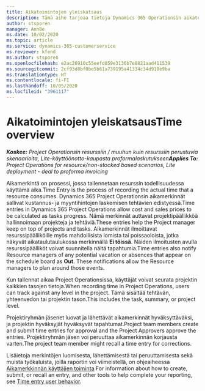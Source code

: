 ```yaml
---
title: Aikatoimintojen yleiskatsaus
description: Tämä aihe tarjoaa tietoja Dynamics 365 Operationsin aikatoiminnosta.
author: stsporen
manager: AnnBe
ms.date: 10/02/2020
ms.topic: article
ms.service: dynamics-365-customerservice
ms.reviewer: kfend
ms.author: stsporen
ms.openlocfilehash: e2ac26910c55eefd059e3136b7e8821aad411539
ms.sourcegitcommit: 2cf93d8bf0be5b61a739195a41334c34d910e9ba
ms.translationtype: HT
ms.contentlocale: fi-FI
ms.lasthandoff: 10/05/2020
ms.locfileid: "3961117"
---
```

# <a name="time-overview"></a><span data-ttu-id="d9a1f-103">Aikatoimintojen yleiskatsaus</span><span class="sxs-lookup"><span data-stu-id="d9a1f-103">Time overview</span></span>

<span data-ttu-id="d9a1f-104">_**Koskee:** Project Operationsin resurssiin / muuhun kuin resurssiin perustuvia skenaarioita, Lite-käyttöönotto-kaupasta proformalaskutukseen_</span><span class="sxs-lookup"><span data-stu-id="d9a1f-104">_**Applies To:** Project Operations for resource/non-stocked based scenarios, Lite deployment - deal to proforma invoicing_</span></span>

<span data-ttu-id="d9a1f-105">Aikamerkintä on prosessi, jossa tallennetaan resurssin todellisuudessa käyttämä aika.</span><span class="sxs-lookup"><span data-stu-id="d9a1f-105">Time Entry is the process of recording the actual time that a resource consumes.</span></span> <span data-ttu-id="d9a1f-106">Dynamics 365 Project Operationsin aikamerkinnät sallivat kustannus- ja myyntihintojen laskemisen tehtävien edistyessä.</span><span class="sxs-lookup"><span data-stu-id="d9a1f-106">Time entries in Dynamics 365 Project Operations allow cost and sales prices to be calculated as tasks progress.</span></span> <span data-ttu-id="d9a1f-107">Nämä merkinnät auttavat projektipäällikköä hallinnoimaan projekteja ja tehtäviä.</span><span class="sxs-lookup"><span data-stu-id="d9a1f-107">These entries help the Project manager keep on top of projects and tasks.</span></span> <span data-ttu-id="d9a1f-108">Aikamerkinnät ilmoittavat resurssipäälliköille myös mahdollisista lomista tai poissaoloista, jotka näkyvät aikataulutaulukossa merkinnällä **Ei töissä**. Näiden ilmoitusten avulla resurssipäälliköt voivat suunnitella näitä tapahtumia.</span><span class="sxs-lookup"><span data-stu-id="d9a1f-108">Time entries also notify Resource managers of any potential vacation or absences that appear on the schedule board as **Out**. These notifications allow the Resource managers to plan around those events.</span></span>

<span data-ttu-id="d9a1f-109">Kun tallennat aikaa Project Operationsissa, käyttäjät voivat seurata projektin kaikkien tasojen tietoja.</span><span class="sxs-lookup"><span data-stu-id="d9a1f-109">When recording time in Project Operations, users can track against any level in the project.</span></span> <span data-ttu-id="d9a1f-110">Tämä sisältää tehtävän, yhteenvedon tai projektin tason.</span><span class="sxs-lookup"><span data-stu-id="d9a1f-110">This includes the task, summary, or project level.</span></span>

<span data-ttu-id="d9a1f-111">Projektiryhmän jäsenet luovat ja lähettävät aikamerkinnät hyväksyttäväksi, ja projektin hyväksyjät hyväksyvät tapahtumat.</span><span class="sxs-lookup"><span data-stu-id="d9a1f-111">Project team members create and submit time entries for approval and the Project Approvers approve the entries.</span></span> <span data-ttu-id="d9a1f-112">Projektiryhmän jäsen voi peruuttaa aikamerkinnän korjausta varten.</span><span class="sxs-lookup"><span data-stu-id="d9a1f-112">The project team member might recall a time entry for corrections.</span></span>

<span data-ttu-id="d9a1f-113">Lisäietoja merkintöjen luomisesta, lähettämisestä tai peruuttamisesta sekä muista työkaluista, joilla raportin voi viimeistellä, on ohjeaiheessa [Aikamerkkinnän käyttäjien toiminta](ui-behavior-time.md).</span><span class="sxs-lookup"><span data-stu-id="d9a1f-113">For information about how to create, submit, or recall an entry, and other tools to help complete your reporting, see [Time entry user behavior](ui-behavior-time.md).</span></span>

